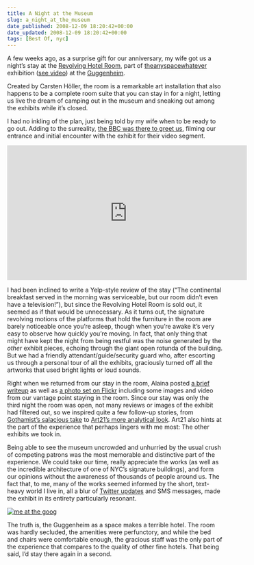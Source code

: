 ```yaml
---
title: A Night at the Museum
slug: a_night_at_the_museum
date_published: 2008-12-09 18:20:42+00:00
date_updated: 2008-12-09 18:20:42+00:00
tags: [Best Of, nyc]
---
```

A few weeks ago, as a surprise gift for our anniversary, my wife got us a night’s stay at the [Revolving Hotel Room](https://web.archive.org/web/20081218015435/http://www.guggenheim.org/new-york/exhibitions/on-view-now/anyspace/revolving-hotel-room), part of [theanyspacewhatever](https://www.guggenheim.org/exhibition/theanyspacewhatever) exhibition (<a href="https://www.guggenheim.org/video/theanyspacewhatever">see video</a>) at the [Guggenheim](http://www.guggenheim.org/).

Created by Carsten Höller, the room is a remarkable art installation that also happens to be a complete room suite that you can stay in for a night, letting us live the dream of camping out in the museum and sneaking out among the exhibits while it’s closed.

I had no inkling of the plan, just being told by my wife when to be ready to go out. Adding to the surreality, [the BBC was there to greet us](http://news.bbc.co.uk/2/hi/entertainment/7701213.stm), filming our entrance and initial encounter with the exhibit for their video segment.

<iframe width="560" height="315" src="https://www.youtube-nocookie.com/embed/kWpUP0zrG54" title="YouTube video player" frameborder="0" allow="accelerometer; autoplay; clipboard-write; encrypted-media; gyroscope; picture-in-picture; web-share" allowfullscreen></iframe>

I had been inclined to write a Yelp-style review of the stay (“The continental breakfast served in the morning was serviceable, but our room didn’t even have a television!”), but since the Revolving Hotel Room is sold out, it seemed as if that would be unnecessary. As it turns out, the signature revolving motions of the platforms that hold the furniture in the room are barely noticeable once you’re asleep, though when you’re awake it’s very easy to observe how quickly you’re moving. In fact, that only thing that might have kept the night from being restful was the noise generated by the *other* exhibit pieces, echoing through the giant open rotunda of the building. But we had a friendly attendant/guide/security guard who, after escorting us through a personal tour of all the exhibits, graciously turned off all the artworks that used bright lights or loud sounds.

Right when we returned from our stay in the room, Alaina posted [a brief writeup](https://web.archive.org/web/20081212204717/http://www.alaina.org/tigerbunny/2008/11/our-night-at-th.html) as well as [a photo set on Flickr](http://flickr.com/photos/alaina/sets/72157608481954419/) including some images and video from our vantage point staying in the room. Since our stay was only the third night the room was open, not many reviews or images of the exhibit had filtered out, so we inspired quite a few follow-up stories, from [Gothamist’s salacious take](http://gothamist.com/2008/10/31/a_night_at_the_museum_report_from_g.php) to [Art21’s more analytical look](http://blog.art21.org/2008/12/02/bedding-down-at-the-guggenheim/). Art21 also hints at the part of the experience that perhaps lingers with me most: The other exhibits we took in.

Being able to see the museum uncrowded and unhurried by the usual crush of competing patrons was the most memorable and distinctive part of the experience. We could take our time, really appreciate the works (as well as the incredible architecture of one of NYC’s signature buildings), and form our opinions without the awareness of thousands of people around us. The fact that, to me, many of the works seemed informed by the short, text-heavy world I live in, all a blur of [Twitter updates](/2007/02/consider-twitte) and SMS messages, made the exhibit in its entirety particularly resonant.

[![me at the goog](http://farm4.static.flickr.com/3292/2983622601_7252039f52.jpg?v=0)](http://flickr.com/photos/alaina/sets/72157608481954419/)

The truth is, the Guggenheim as a space makes a terrible hotel. The room was hardly secluded, the amenities were perfunctory, and while the bed and chairs were comfortable enough, the gracious staff was the only part of the experience that compares to the quality of other fine hotels. That being said, I’d stay there again in a second.
